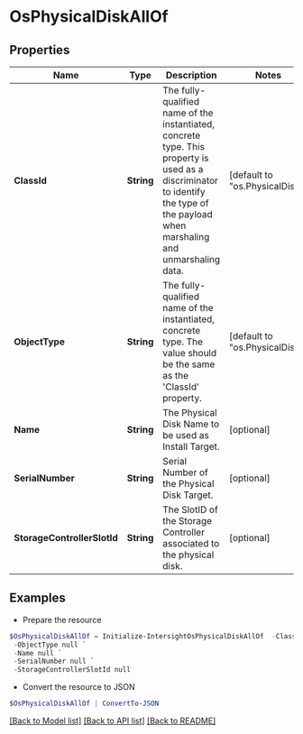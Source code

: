 # OsPhysicalDiskAllOf
## Properties

Name | Type | Description | Notes
------------ | ------------- | ------------- | -------------
**ClassId** | **String** | The fully-qualified name of the instantiated, concrete type. This property is used as a discriminator to identify the type of the payload when marshaling and unmarshaling data. | [default to "os.PhysicalDisk"]
**ObjectType** | **String** | The fully-qualified name of the instantiated, concrete type. The value should be the same as the &#39;ClassId&#39; property. | [default to "os.PhysicalDisk"]
**Name** | **String** | The Physical Disk Name to be used as Install Target. | [optional] 
**SerialNumber** | **String** | Serial Number of the Physical Disk Target. | [optional] 
**StorageControllerSlotId** | **String** | The SlotID of the Storage Controller associated to the physical disk. | [optional] 

## Examples

- Prepare the resource
```powershell
$OsPhysicalDiskAllOf = Initialize-IntersightOsPhysicalDiskAllOf  -ClassId null `
 -ObjectType null `
 -Name null `
 -SerialNumber null `
 -StorageControllerSlotId null
```

- Convert the resource to JSON
```powershell
$OsPhysicalDiskAllOf | ConvertTo-JSON
```

[[Back to Model list]](../README.md#documentation-for-models) [[Back to API list]](../README.md#documentation-for-api-endpoints) [[Back to README]](../README.md)

